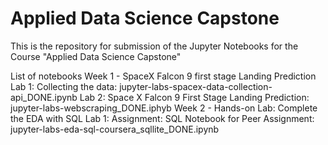 # Applied Data Science Capstone
This is the repository for submission of the Jupyter Notebooks for the Course  "Applied Data Science Capstone"

List of notebooks
Week 1 - SpaceX Falcon 9 first stage Landing Prediction
	Lab 1: Collecting the data: jupyter-labs-spacex-data-collection-api_DONE.ipynb
	Lab 2: Space X Falcon 9 First Stage Landing Prediction: jupyter-labs-webscraping_DONE.iphyb
Week 2 - Hands-on Lab: Complete the EDA with SQL
	Lab 1: Assignment: SQL Notebook for Peer Assignment: jupyter-labs-eda-sql-coursera_sqllite_DONE.ipynb
